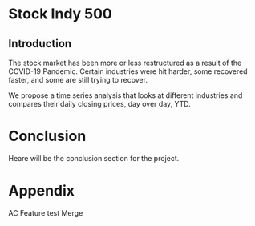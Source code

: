 # Stock Indy 500


## Introduction

The stock market has been more or less restructured as a result of the COVID-19 Pandemic. Certain industries were hit harder, some recovered faster, and some are still trying to recover.

We propose a time series analysis that looks at different industries and compares their daily closing prices, day over day, YTD.


# Conclusion

Heare will be the conclusion section for the project. 

# Appendix

AC Feature test Merge